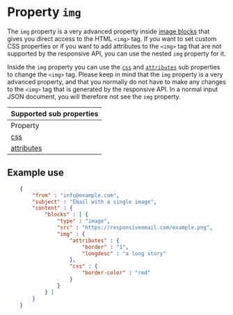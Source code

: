 # Property `img`

The `img` property is a very advanced property inside 
[image blocks](/copernica-docs:ResponsiveEmail/json/block-image) that gives you
direct access to the HTML ```<img>``` tag. If you want
to set custom CSS properties or if you want to add attributes to the 
```<img>``` tag that are not supported by the responsive API, you can
use the nested `img` property for it.

Inside the `img` property you can use the 
[`css`](/copernica-docs:ResponsiveEmail/json/property-css) and [`attributes`](/copernica-docs:ResponsiveEmail/json/property-attributes) sub 
properties to change the ```<img>``` tag. Please keep in mind that
the `img` property is a very advanced property, and that you normally
do not have to make any changes to the ```<img>``` tag that is generated
by the responsive API. In a normal input JSON document, you will therefore
not see the `img` property.

| Supported sub properties |
| --- |
| Property | Value | Description |
| [css](/copernica-docs:ResponsiveEmail/json/property-css) | _object_ | Add custom css to the a tag |
| [attributes](/copernica-docs:ResponsiveEmail/json/property-attributes) | _object_ | Add custom HTML attributes to the a tag |

## Example use


````json
    {
        "from" : "info@example.com",
        "subject" : "Email with a single image",
        "content" : {
            "blocks" : [ {
                "type" : "image",
                "src" : "https://responsiveemail.com/example.png",
                "img" : {
                    "attributes" : {
                        "border" : "1",
                        "longdesc" : "a long story"
                    },
                    "css" : {
                        "border-color" : "red"
                    }
                }
            } ]
        }
    }
````
